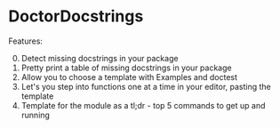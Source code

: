 # DoctorDocstrings

Features:

0. Detect missing docstrings in your package
1. Pretty print a table of missing docstrings in your package
2. Allow you to choose a template with Examples and doctest
3. Let's you step into functions one at a time in your editor, pasting the template
4. Template for the module as a tl;dr - top 5 commands to get up and running
